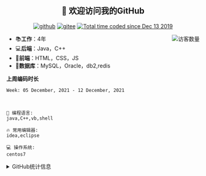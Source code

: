 <h2 align="center">👋 欢迎访问我的GitHub</h2>
<p align="center">
  <a href="https://github.com/yorkiiz"><img src="https://img.shields.io/badge/GitHub-ff79c6" alt="github"></a>
  <a href="https://gitee.com/yorkiiz"><img src="https://img.shields.io/badge/Gitee-fe7300" alt="gitee"></a>
  <a href="https://www.cnblogs.com/yorkiiz/"><img src="https://img.shields.io/badge/blog-yellow" alt="Total time coded since Dec 13 2019" /></a>
</p>

<img align='right' src="https://profile-counter.glitch.me/yorkiiz/count.svg" alt="访客数量"/>

- 📚**工作**：4年
- 💻**后端**：Java，C++
- 📝**前端**：HTML，CSS，JS
- 💼**数据库**：MySQL，Oracle，db2,redis

**上周编码时长**  

<!--START_SECTION:waka-->
```text
Week: 05 December, 2021 - 12 December, 2021



💬 编程语言: 
java,C++,vb,shell

🔥 常用编辑器: 
idea,eclipse

💻 操作系统: 
centos7

```


<!--END_SECTION:waka-->

<details>
<summary>GitHub统计信息</summary>

<br/>

> 
> 下面的GitHub统计信息是来自于[github-readme-stats](https://github.com/anuraghazra/github-readme-stats)项目，里边有[中文文档](https://github.com/anuraghazra/github-readme-stats/blob/master/readme_cn.md)

<a href="https://github.com/yorkiiz/yorkiiz">
  <img align="center" src="https://github-readme-stats.anuraghazra1.vercel.app/api?username=yorkiiz&show_icons=true" />
</a>
</details>


